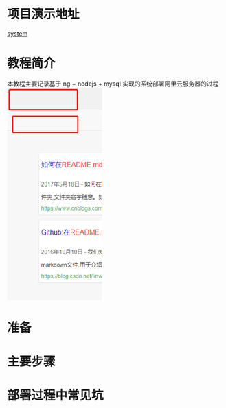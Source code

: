 # 项目演示地址
[system](http://www.ppp000.top)

# 教程简介
本教程主要记录基于 ng + nodejs + mysql 实现的系统部署阿里云服务器的过程
![默认图片](https://raw.githubusercontent.com/ppp000/deploy/master/img-storage/1527074857(1).jpg)

# 准备
# 主要步骤
# 部署过程中常见坑
